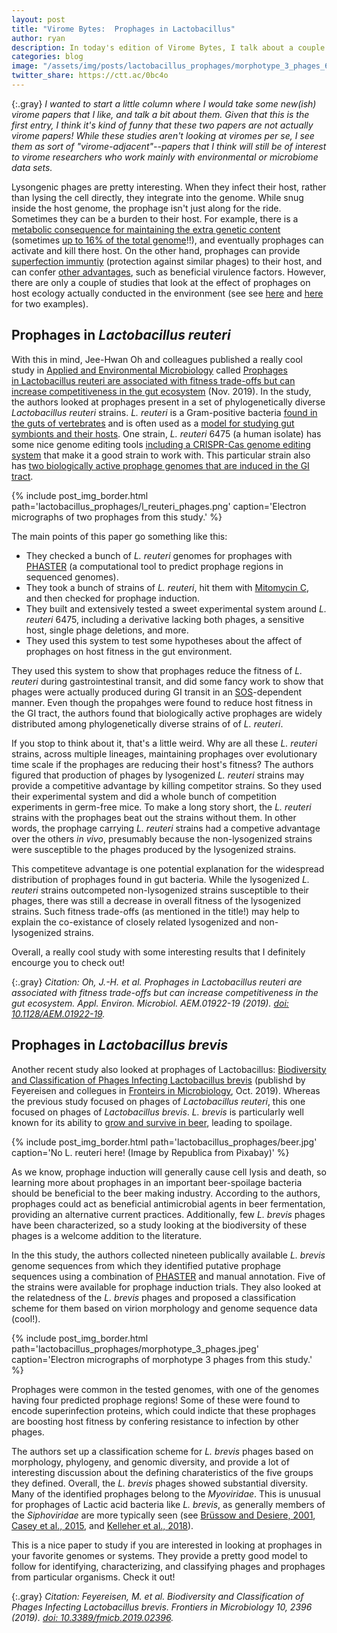 ```yaml
---
layout: post
title: "Virome Bytes:  Prophages in Lactobacillus"
author: ryan
description: In today's edition of Virome Bytes, I talk about a couple of new papers looking at prophages in Lactobacillus!
categories: blog
image: "/assets/img/posts/lactobacillus_prophages/morphotype_3_phages_672_low.jpg"
twitter_share: https://ctt.ac/0bc4o
---
```


{:.gray}
*I wanted to start a little column where I would take some new(ish) virome papers that I like, and talk a bit about them.  Given that this is the first entry, I think it's kind of funny that these two papers are not actually virome papers!  While these studies aren't looking at viromes per se, I see them as sort of "virome-adjacent"--papers that I think will still be of interest to virome researchers who work mainly with environmental or microbiome data sets.*

Lysongenic phages are pretty interesting.  When they infect their host, rather than lysing the cell directly, they integrate into the genome.  While snug inside the host genome, the prophage isn't just along for the ride.  Sometimes they can be a burden to their host.  For example, there is a [metabolic consequence for maintaining the extra genetic content](https://doi.org/10.1016/0734-9750(95)00004-A) (sometimes [up to 16% of the total genome](https://dx.doi.org/10.1128%2FMMBR.67.2.238-276.2003)!!), and eventually prophages can activate and kill there host.  On the other hand, prophages can provide [superfection immuntiy](https://doi.org/10.1046/j.1365-2958.2002.02763.x) (protection against similar phages) to their host, and can confer [other advantages](https://doi.org/10.1007/s12275-014-4083-3), such as beneficial virulence factors.  However, there are only a couple of studies that look at the effect of prophages on host ecology actually conducted in the environment (see see [here](https://doi.org/10.1073/pnas.1206136109) and [here](https://doi.org/10.1371/journal.pgen.1005861) for two examples).

## Prophages in *Lactobacillus reuteri*

With this in mind, Jee-Hwan Oh and colleagues published a really cool study in [Applied and Environmental Microbiology](https://aem.asm.org) called [Prophages in Lactobacillus reuteri are associated with fitness trade-offs but can increase competitiveness in the gut ecosystem](https://doi.org/10.1128/AEM.01922-19) (Nov. 2019).  In the study, the authors looked at prophages present in a set of phylogenetically diverse *Lactobacillus reuteri* strains.  *L. reuteri* is a Gram-positive bacteria [found in the guts of vertebrates](https://doi.org/10.1093/femsre/fux030) and is often used as a [model for studying gut symbionts and their hosts](https://doi.org/10.1073/pnas.1000099107).  One strain, *L. reuteri* 6475 (a human isolate) has some nice genome editing tools [including a CRISPR-Cas genome editing system](https://doi.org/10.1093/nar/gku623) that make it a good strain to work with.  This particular strain also has [two biologically active prophage genomes that are induced in the GI tract](https://doi.org/10.1016/j.chom.2018.11.016).

{% include post_img_border.html path='lactobacillus_prophages/l_reuteri_phages.png' caption='Electron micrographs of two prophages from this study.' %}

The main points of this paper go something like this:

* They checked a bunch of *L. reuteri* genomes for prophages with [PHASTER](https://phaster.ca/) (a computational tool to predict prophage regions in sequenced genomes).
* They took a bunch of strains of *L. reuteri*, hit them with [Mitomycin C](https://dx.doi.org/10.3389%2Ffmicb.2017.01343), and then checked for prophage induction.
* They built and extensively tested a sweet experimental system around *L. reuteri* 6475, including a derivative lacking both phages, a sensitive host, single phage deletions, and more.
* They used this system to test some hypotheses about the affect of prophages on host fitness in the gut environment.

They used this system to show that prophages reduce the fitness of *L. reuteri* during gastrointestinal transit, and did some fancy work to show that phages were actually produced during GI transit in an [SOS](https://doi.org/10.1016/s0300-9084(85)80077-8)-dependent manner.  Even though the propahges were found to reduce host fitness in the GI tract, the authors found that biologically active prophages are widely distributed among phylogenetically diverse strains of of *L. reuteri*.

If you stop to think about it, that's a little weird.  Why are all these *L. reuteri* strains, across multiple lineages, maintaining prophages over evolutionary time scale if the prophages are reducing their host's fitness?  The authors figured that production of phages by lysogenized *L. reuteri* strains may provide a competitive advantage by killing competitor strains.  So they used their experimental system and did a whole bunch of competition experiments in germ-free mice.  To make a long story short, the *L. reuteri* strains with the prophages beat out the strains without them.  In other words, the prophage carrying *L. reuteri* strains had a competive advantage over the others *in vivo*, presumably because the non-lysogenized strains were susceptible to the phages produced by the lysogenized strains.

This competiteve advantage is one potential explanation for the widespread distribution of prophages found in gut bacteria.  While the lysogenized *L. reuteri* strains outcompeted non-lysogenized strains susceptible to their phages, there was still a decrease in overall fitness of the lysogenized strains.  Such fitness trade-offs (as mentioned in the title!) may help to explain the co-existance of closely related lysogenized and non-lysogenized strains.

Overall, a really cool study with some interesting results that I definitely encourge you to check out!

{:.gray}
*Citation:  Oh, J.-H. et al. Prophages in Lactobacillus reuteri are associated with fitness trade-offs but can increase competitiveness in the gut ecosystem. Appl. Environ. Microbiol. AEM.01922-19 (2019). [doi: 10.1128/AEM.01922-19](https://doi.org/10.1128/AEM.01922-19).*

## Prophages in *Lactobacillus brevis*

Another recent study also looked at prophages of Lactobacillus:  [Biodiversity and Classification of Phages Infecting Lactobacillus brevis](https://doi.org/10.3389/fmicb.2019.02396) (publishd by Feyereisen and collegues in [Fronteirs in Microbiology](https://www.frontiersin.org/journals/310), Oct. 2019).  Whereas the previous study focused on phages of *Lactobacillus reuteri*, this one focused on phages of *Lactobacillus brevis*.  *L. brevis* is particularly well known for its ability to [grow and survive in beer](https://doi.org/10.1002/j.2050-0416.2006.tb00247.x), leading to spoilage.

{% include post_img_border.html path='lactobacillus_prophages/beer.jpg' caption='No L. reuteri here!  (Image by Republica from Pixabay)' %}

As we know, prophage induction will generally cause cell lysis and death, so learning more about prophages in an important beer-spoilage bacteria should be beneficial to the beer making industry.  According to the authors, prophages could act as beneficial antimicrobial agents in beer fermentation, providing an alternative current practices.  Additionally, few *L. brevis* phages have been characterized, so a study looking at the biodiversity of these phages is a welcome addition to the literature.

In the this study, the authors collected nineteen publically available *L. brevis* genome sequences from which they identified putative prophage sequences using a combination of [PHASTER](https://phaster.ca/) and manual annotation.  Five of the strains were available for prophage induction trials.  They also looked at the relatedness of the *L. brevis* phages and proposed a classification scheme for them based on virion morphology and genome sequence data (cool!).

{% include post_img_border.html path='lactobacillus_prophages/morphotype_3_phages.jpeg' caption='Electron micrographs of morphotype 3 phages from this study.' %}

Prophages were common in the tested genomes, with one of the genomes having four predicted prophage regions!  Some of these were found to encode superinfection proteins, which could indicte that these prophages are boosting host fitness by confering resistance to infection by other phages.

The authors set up a classification scheme for *L. brevis* phages based on morphology, phylogeny, and genomic diversity, and provide a lot of interesting discussion about the defining charateristics of the five groups they defined.  Overall, the *L. brevis* phages showed substantial diversity.  Many of the identified prophages belong to the *Myoviridae*.  This is unusual for prophages of Lactic acid bacteria like *L. brevis*, as generally members of the *Siphoviridae* are more typically seen (see [Brüssow and Desiere, 2001](https://doi.org/10.1146/annurev.micro.55.1.283), [Casey et al., 2015](https://doi.org/10.1128/aem.03413-14), and [Kelleher et al., 2018](https://doi.org/10.1016/j.ijfoodmicro.2018.02.024)).

This is a nice paper to study if you are interested in looking at prophages in your favorite genomes or systems.  They provide a pretty good model to follow for identifying, characterizing, and classifying phages and prophages from particular organisms.  Check it out!

{:.gray}
*Citation:  Feyereisen, M. et al. Biodiversity and Classification of Phages Infecting Lactobacillus brevis. Frontiers in Microbiology 10, 2396 (2019). [doi: 10.3389/fmicb.2019.02396](https://doi.org/10.3389/fmicb.2019.02396).*
